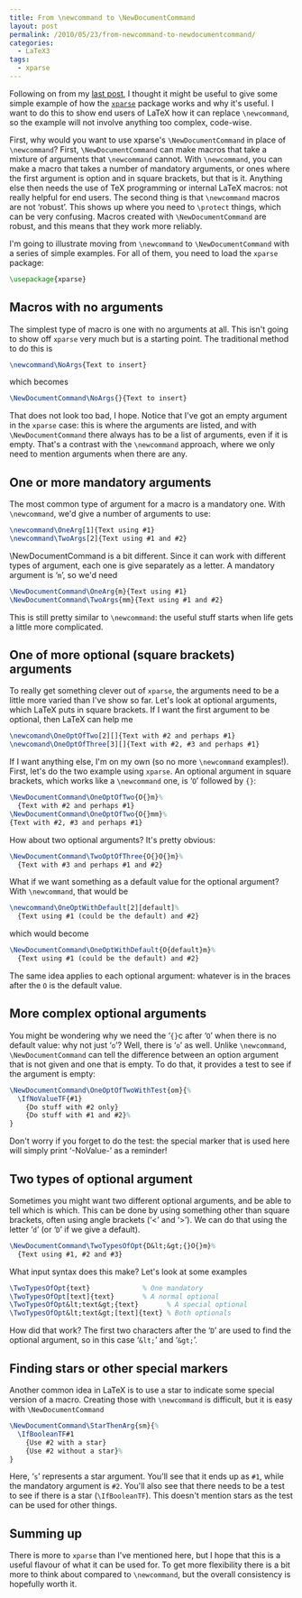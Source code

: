 ```yaml
---
title: From \newcommand to \NewDocumentCommand
layout: post
permalink: /2010/05/23/from-newcommand-to-newdocumentcommand/
categories:
  - LaTeX3
tags:
  - xparse
---
```

Following on from my [last post](/2010/05/22/promoting-xparse/), I thought it might be useful to give some simple example of how the [`xparse`](https://ctan.org/pkg/xparse) package works and why it's useful. I want to do this to show end users of LaTeX how it can replace `\newcommand`, so the example will not involve anything too complex, code-wise.

First, why would you want to use xparse's `\NewDocumentCommand` in place of `\newcommand`? First, `\NewDocumentCommand` can make macros that take a mixture of arguments that `\newcommand` cannot. With `\newcommand`, you can make a macro that takes a number of mandatory arguments, or ones where the first argument is option and in square brackets, but that is it. Anything else then needs the use of TeX programming or internal LaTeX macros: not really helpful for end users. The second thing is that `\newcommand` macros are not ‘robust’. This shows up where you need to `\protect` things, which can be very confusing. Macros created with `\NewDocumentCommand` are robust, and this means that they work more reliably.

I'm going to illustrate moving from `\newcommand` to `\NewDocumentCommand` with a series of simple examples. For all of them, you need to load the `xparse` package:

```latex
\usepackage{xparse}
```

## Macros with no arguments

The simplest type of macro is one with no arguments at all. This isn't going to show off `xparse` very much but is a starting point. The traditional method to do this is

```latex
\newcommand\NoArgs{Text to insert}
```

which becomes

```latex
\NewDocumentCommand\NoArgs{}{Text to insert}
```

That does not look too bad, I hope. Notice that I've got an empty argument in the `xparse` case: this is where the arguments are listed, and with `\NewDocumentCommand` there always has to be a list of arguments, even if it is empty. That's a contrast with the `\newcommand` approach, where we only need to mention arguments when there are any.

## One or more mandatory arguments

The most common type of argument for a macro is a mandatory one. With `\newcommand`, we'd give a number of arguments to use:

```latex
\newcommand\OneArg[1]{Text using #1}
\newcommand\TwoArgs[2]{Text using #1 and #2}
```

\NewDocumentCommand is a bit different. Since it can work with different types of argument, each one is give separately as a letter. A mandatory argument is ‘`m`’, so we'd need

```latex
\NewDocumentCommand\OneArg{m}{Text using #1}
\NewDocumentCommand\TwoArgs{mm}{Text using #1 and #2}
```

This is still pretty similar to `\newcommand`: the useful stuff starts when life gets a little more complicated.

## One of more optional (square brackets) arguments

To really get something clever out of `xparse`, the arguments need to be a little more varied than I've show so far. Let's look at optional arguments, which LaTeX puts in square brackets. If I want the first argument to be optional, then LaTeX can help me

```latex
\newcomand\OneOptOfTwo[2][]{Text with #2 and perhaps #1}
\newcomand\OneOptOfThree[3][]{Text with #2, #3 and perhaps #1}
```

If I want anything else, I'm on my own (so no more `\newcommand` examples!). First, let's do the two example using `xparse`. An optional argument in square brackets, which works like a `\newcommand` one, is ‘`O`’ followed by `{}`:

```latex
\NewDocumentCommand\OneOptOfTwo{O{}m}%
  {Text with #2 and perhaps #1}
\NewDocumentCommand\OneOptOfTwo{O{}mm}%
{Text with #2, #3 and perhaps #1}
```

How about two optional arguments? It's pretty obvious:

```latex
\NewDocumentCommand\TwoOptOfThree{O{}O{}m}%
  {Text with #3 and perhaps #1 and #2}
```

What if we want something as a default value for the optional argument? With `\newcommand`, that would be

```latex
\newcommand\OneOptWithDefault[2][default]%
  {Text using #1 (could be the default) and #2}
```

which would become

```latex
\NewDocumentCommand\OneOptWithDefault{O{default}m}%
  {Text using #1 (could be the default) and #2}
```

The same idea applies to each optional argument: whatever is in the braces after the `O` is the default value.

## More complex optional arguments

You might be wondering why we need the ‘`{}`c after ‘`O`’ when there is no default value: why not just ‘`o`’? Well, there is ‘`o`’ as well. Unlike `\newcommand`, `\NewDocumentCommand` can tell the difference between an option argument that is not given and one that is empty. To do that, it provides a test to see if the argument is empty:


<!-- {% raw %} -->
```latex
\NewDocumentCommand\OneOptOfTwoWithTest{om}{%
  \IfNoValueTF{#1}
    {Do stuff with #2 only}
    {Do stuff with #1 and #2}%
}
```
<!-- {% endraw %} -->

Don't worry if you forget to do the test: the special marker that is used here will simply print ‘-NoValue-’ as a reminder!

## Two types of optional argument

Sometimes you might want two different optional arguments, and be able to tell which is which. This can be done by using something other than square brackets, often using angle brackets (‘&lt;’ and ‘&gt;’). We can do that using the letter ‘`d`’ (or ‘`D`’ if we give a default).

```latex
\NewDocumentCommand\TwoTypesOfOpt{D&lt;&gt;{}O{}m}%
  {Text using #1, #2 and #3}
```

What input syntax does this make? Let's look at some examples

```latex
\TwoTypesOfOpt{text}             % One mandatory
\TwoTypesOfOpt[text]{text}       % A normal optional
\TwoTypesOfOpt&lt;text&gt;{text}       % A special optional
\TwoTypesOfOpt&lt;text&gt;[text]{text} % Both optionals
```

How did that work? The first two characters after the ‘`D`’ are used to find the optional argument, so in this case ‘`&lt;`’ and ‘`&gt;`’.

## Finding stars or other special markers

Another common idea in LaTeX is to use a star to indicate some special version of a macro. Creating those with `\newcommand` is difficult, but it is easy with `\NewDocumentCommand`


<!-- {% raw %} -->
```latex
\NewDocumentCommand\StarThenArg{sm}{%
  \IfBooleanTF#1
    {Use #2 with a star}
    {Use #2 without a star}%
}
```
<!-- {% endraw %} -->


Here, ‘`s`’ represents a star argument. You'll see that it ends up as `#1`, while the mandatory argument is `#2`. You'll also see that there needs to be a test to see if there is a star (`\IfBooleanTF`). This doesn't mention stars as the test can be used for other things.

## Summing up

There is more to `xparse` than I've mentioned here, but I hope that this is a useful flavour of what it can be used for. To get more flexibility there is a bit more to think about compared to `\newcommand`, but the overall consistency is hopefully worth it.
